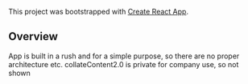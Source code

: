 This project was bootstrapped with [Create React App](https://github.com/facebook/create-react-app).

## Overview

App is built in a rush and for a simple purpose, so there are no proper architecture etc. 
collateContent2.0 is private for company use, so not shown
